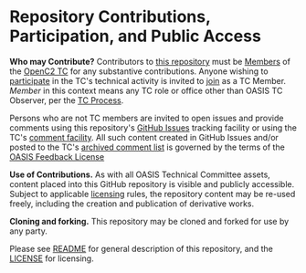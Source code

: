 # Repository Contributions, Participation, and Public Access

**Who may Contribute?** Contributors to [this repository](https://github.com/oasis-tcs/openc2-tc-ops/) must be 
[Members](https://www.oasis-open.org/policies-guidelines/oasis-defined-terms-2017-05-26#dMember) of the
[OpenC2 TC](https://www.oasis-open.org/committees/tc_home.php?wg_abbrev=openc2) for any substantive contributions. Anyone wishing to [participate](https://www.oasis-open.org/org/faq#committee-participation) in the TC's technical activity is 
invited to [join](https://www.oasis-open.org/committees/join) as a TC Member. *Member* in this context means any TC role or 
office other than OASIS TC Observer, per the [TC Process](https://www.oasis-open.org/policies-guidelines/tc-process#membership). 

Persons who are not TC members are invited to open issues and provide comments using this repository's 
[GitHub Issues](https://github.com/oasis-tcs/openc2-tc-ops/issues/new) tracking facility or using the TC's 
[comment facility](https://www.oasis-open.org/committees/comments/index.php?wg_abbrev=openc2).  All such content created in 
GitHub Issues and/or posted to the TC's [archived comment list](https://lists.oasis-open.org/archives/openc2-comment/) is 
governed by the terms of the [OASIS Feedback License](https://www.oasis-open.org/policies-guidelines/ipr#appendixa)

**Use of Contributions.**  As with all OASIS Technical Committee assets, content placed into this GitHub repository is 
visible and publicly accessible.  Subject to applicable [licensing](https://github.com/oasis-tcs/openc2-tc-ops/blob/master/LICENSE.md) 
rules, the repository content may be re-used freely, including the creation and publication of derivative works.

**Cloning and forking.** This repository may be cloned and forked for use by any party. 

Please see [README](https://github.com/oasis-tcs/openc2-tc-ops/blob/master/README.md) for general description of this repository, 
and the [LICENSE](https://github.com/oasis-tcs/openc2-tc-ops/blob/master/LICENSE.md) for licensing.
